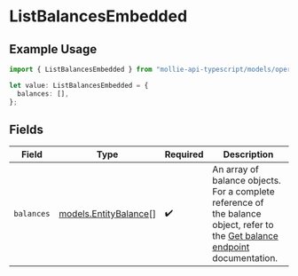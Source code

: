 # ListBalancesEmbedded

## Example Usage

```typescript
import { ListBalancesEmbedded } from "mollie-api-typescript/models/operations";

let value: ListBalancesEmbedded = {
  balances: [],
};
```

## Fields

| Field                                                                                                                                        | Type                                                                                                                                         | Required                                                                                                                                     | Description                                                                                                                                  |
| -------------------------------------------------------------------------------------------------------------------------------------------- | -------------------------------------------------------------------------------------------------------------------------------------------- | -------------------------------------------------------------------------------------------------------------------------------------------- | -------------------------------------------------------------------------------------------------------------------------------------------- |
| `balances`                                                                                                                                   | [models.EntityBalance](../../models/entitybalance.md)[]                                                                                      | :heavy_check_mark:                                                                                                                           | An array of balance objects. For a complete reference of<br/>the balance object, refer to the [Get balance endpoint](get-balance) documentation. |